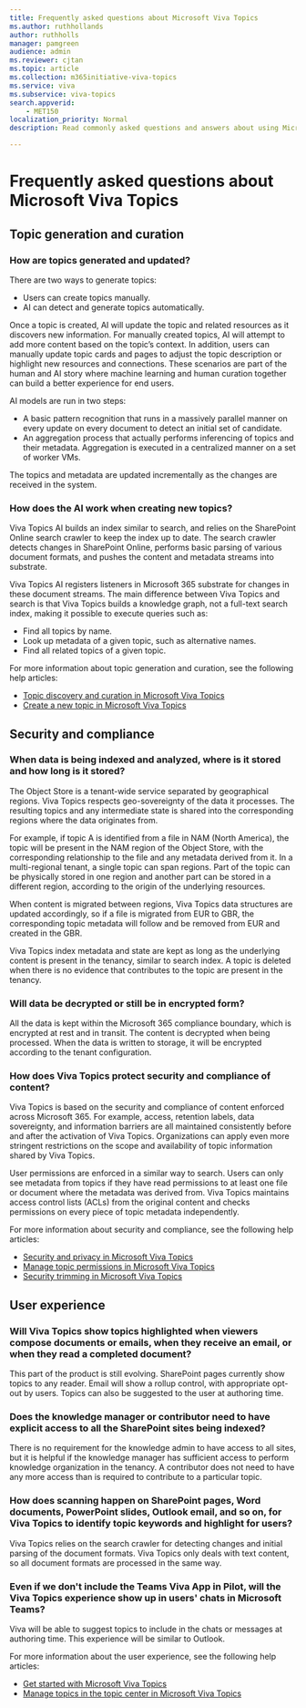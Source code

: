 ```yaml
---
title: Frequently asked questions about Microsoft Viva Topics
ms.author: ruthhollands
author: ruthholls
manager: pamgreen
audience: admin
ms.reviewer: cjtan
ms.topic: article
ms.collection: m365initiative-viva-topics
ms.service: viva 
ms.subservice: viva-topics 
search.appverid:
    - MET150  
localization_priority: Normal
description: Read commonly asked questions and answers about using Microsoft Viva Topics.

---
```


# Frequently asked questions about Microsoft Viva Topics 

## Topic generation and curation

### How are topics generated and updated?

There are two ways to generate topics:

- Users can create topics manually.
- AI can detect and generate topics automatically.

Once a topic is created, AI will update the topic and related resources as it discovers new information. For manually created topics, AI will attempt to add more content based on the topic’s context. In addition, users can manually update topic cards and pages to adjust the topic description or highlight new resources and connections. These scenarios are part of the human and AI story where machine learning and human curation together can build a better experience for end users. 
 
AI models are run in two steps:

- A basic pattern recognition that runs in a massively parallel manner on every update on every document to detect an initial set of candidate.
- An aggregation process that actually performs inferencing of topics and their metadata. Aggregation is executed in a centralized manner on a set of worker VMs.

The topics and metadata are updated incrementally as the changes are received in the system.

### How does the AI work when creating new topics?

Viva Topics AI builds an index similar to search, and relies on the SharePoint Online search crawler to keep the index up to date. The search crawler detects changes in SharePoint Online, performs basic parsing of various document formats, and pushes the content and metadata streams into substrate.

Viva Topics AI registers listeners in Microsoft 365 substrate for changes in these document streams. The main difference between Viva Topics and search is that Viva Topics builds a knowledge graph, not a full-text search index, making it possible to execute queries such as:

- Find all topics by name.
- Look up metadata of a given topic, such as alternative names.
- Find all related topics of a given topic. 

For more information about topic generation and curation, see the following help articles:

- [Topic discovery and curation in Microsoft Viva Topics](topic-experiences-discovery-curation.md)
- [Create a new topic in Microsoft Viva Topics](create-a-topic.md)

## Security and compliance

### When data is being indexed and analyzed, where is it stored and how long is it stored?

The Object Store is a tenant-wide service separated by geographical regions. Viva Topics respects geo-sovereignty of the data it processes. The resulting topics and any intermediate state is shared into the corresponding regions where the data originates from.

For example, if topic A is identified from a file in NAM (North America), the topic will be present in the NAM region of the Object Store, with the corresponding relationship to the file and any metadata derived from it. In a multi-regional tenant, a single topic can span regions. Part of the topic can be physically stored in one region and another part can be stored in a different region, according to the origin of the underlying resources.

When content is migrated between regions, Viva Topics data structures are updated accordingly, so if a file is migrated from EUR to GBR, the corresponding topic metadata will follow and be removed from EUR and created in the GBR.

Viva Topics index metadata and state are kept as long as the underlying content is present in the tenancy, similar to search index. A topic is deleted when there is no evidence that contributes to the topic are present in the tenancy.

### Will data be decrypted or still be in encrypted form?

All the data is kept within the Microsoft 365 compliance boundary, which is encrypted at rest and in transit. The content is decrypted when being processed. When the data is written to storage, it will be encrypted according to the tenant configuration.

### How does Viva Topics protect security and compliance of content?

Viva Topics is based on the security and compliance of content enforced across Microsoft 365. For example, access, retention labels, data sovereignty, and information barriers are all maintained consistently before and after the activation of Viva Topics. Organizations can apply even more stringent restrictions on the scope and availability of topic information shared by Viva Topics.  
 
User permissions are enforced in a similar way to search. Users can only see metadata from topics if they have read permissions to at least one file or document where the metadata was derived from. Viva Topics maintains access control lists (ACLs) from the original content and checks permissions on every piece of topic metadata independently.

For more information about security and compliance, see the following help articles:

- [Security and privacy in Microsoft Viva Topics](topic-experiences-security-privacy.md)
- [Manage topic permissions in Microsoft Viva Topics](topic-experiences-user-permissions.md)
- [Security trimming in Microsoft Viva Topics](topic-experiences-security-trimming.md)

## User experience

### Will Viva Topics show topics highlighted when viewers compose documents or emails, when they receive an email, or when they read a completed document?

This part of the product is still evolving. SharePoint pages currently show topics to any reader. Email will show a rollup control, with appropriate opt-out by users. Topics can also be suggested to the user at authoring time.

### Does the knowledge manager or contributor need to have explicit access to all the SharePoint sites being indexed?

There is no requirement for the knowledge admin to have access to all sites, but it is helpful if the knowledge manager has sufficient access to perform knowledge organization in the tenancy. A contributor does not need to have any more access than is required to contribute to a particular topic.

### How does scanning happen on SharePoint pages, Word documents, PowerPoint slides, Outlook email, and so on, for Viva Topics to identify topic keywords and highlight for users?

Viva Topics relies on the search crawler for detecting changes and initial parsing of the document formats. Viva Topics only deals with text content, so all document formats are processed in the same way.

### Even if we don't include the Teams Viva App in Pilot, will the Viva Topics experience show up in users' chats in Microsoft Teams?

Viva will be able to suggest topics to include in the chats or messages at authoring time. This experience will be similar to Outlook.

For more information about the user experience, see the following help articles:

- [Get started with Microsoft Viva Topics](get-started-with-viva-topics.md)
- [Manage topics in the topic center in Microsoft Viva Topics](manage-topics.md)
